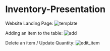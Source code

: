 # Inventory-Presentation

Website Landing Page:
![template](https://user-images.githubusercontent.com/5762685/158013659-fa9c2fa6-3e42-4247-8f4b-5622b1aceab5.JPG)

Adding an item to the table:
![add](https://user-images.githubusercontent.com/5762685/158013646-b49b833e-f6bb-4994-8418-4272ca4ecc47.gif)

Delete an item / Update Quantity: 
![edit_item](https://user-images.githubusercontent.com/5762685/158013596-41c8421b-38aa-46cc-a290-ad1eadcf19c0.gif)
